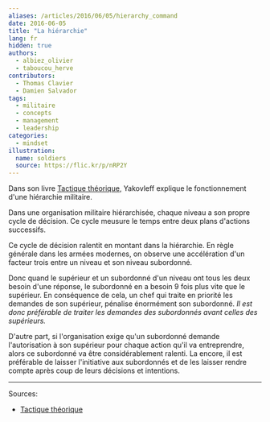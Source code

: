 ```yaml
---
aliases: /articles/2016/06/05/hierarchy_command
date: 2016-06-05
title: "La hiérarchie"
lang: fr
hidden: true
authors:
  - albiez_olivier
  - taboucou_herve
contributors:
  - Thomas Clavier
  - Damien Salvador
tags:
  - militaire
  - concepts
  - management
  - leadership
categories:
  - mindset
illustration:
  name: soldiers
  source: https://flic.kr/p/nRP2Y
---
```


Dans son livre [Tactique théorique], Yakovleff explique le fonctionnement d'une hiérarchie militaire.

Dans une organisation militaire hiérarchisée, chaque niveau a son propre cycle de décision. Ce cycle meusure le temps entre deux plans d'actions successifs.

Ce cycle de décision ralentit en montant dans la hiérarchie. En règle générale dans les armées modernes, on observe une accélération d'un facteur trois entre un niveau et son niveau subordonné.

Donc quand le supérieur et un subordonné d'un niveau ont tous les deux besoin d'une réponse, le subordonné en a besoin 9 fois plus vite que le supérieur. En conséquence de cela, un chef qui traite en priorité les demandes de son supérieur, pénalise énormément son subordonné.
_Il est donc préférable de traiter les demandes des subordonnés avant celles des supérieurs._

D'autre part, si l'organisation exige qu'un subordonné demande l'autorisation à son supérieur pour chaque action qu'il va entreprendre, alors ce subordonné va être considérablement ralenti. La encore, il est préférable de laisser l'initiative aux subordonnés et de les laisser rendre compte après coup de leurs décisions et intentions.

---
Sources:

- [Tactique théorique]


[Tactique théorique]: /books/tactique_tehorique-yakovleff_michel
